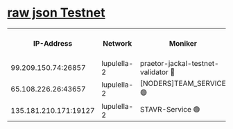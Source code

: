 [raw json Testnet](https://rpc-check.jaclalt.stavr.tech/jaclalt/rpc-jaclalt-result.json)
=

<table><tr><th>IP-Address</th><th>Network</th><th>Moniker</th><th>Latest Block Height</th><th>Earliest Block Height</th><th>Catching Up</th><th>Tx Index</th><th>Voting Power</th><th>Scan Time</th></tr><tr><td>99.209.150.74:26857</td><td>lupulella-2</td><td>praetor-jackal-testnet-validator 🔴</td><td>6360605</td><td>6247155</td><td>False</td><td>on</td><td>91</td><td>2024-01-25T14:23:59.870123157UTC</td></tr><tr><td>65.108.226.26:43657</td><td>lupulella-2</td><td>[NODERS]TEAM_SERVICE 🟢</td><td>6360607</td><td>6282001</td><td>False</td><td>on</td><td>0</td><td>2024-01-25T14:24:08.489727010UTC</td></tr><tr><td>135.181.210.171:19127</td><td>lupulella-2</td><td>STAVR-Service 🟢</td><td>6360605</td><td>6359001</td><td>False</td><td>on</td><td>0</td><td>2024-01-25T14:23:58.132762907UTC</td></tr></table>
